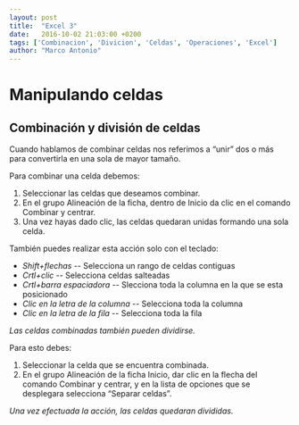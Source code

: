```yaml
---
layout: post
title:  "Excel 3"
date:   2016-10-02 21:03:00 +0200
tags: ['Combinacion', 'Divicion', 'Celdas', 'Operaciones', 'Excel']
author: "Marco Antonio"
---
```


# Manipulando celdas

## Combinación y división de celdas

Cuando hablamos de combinar celdas nos referimos a “unir” dos o más para convertirla en una sola de mayor tamaño.

Para combinar una celda debemos:

1. Seleccionar las celdas que deseamos combinar.
2. En el grupo Alineación de la ficha, dentro de Inicio da clic en el comando Combinar y centrar.
3. Una vez hayas dado clic, las celdas quedaran unidas formando una sola celda.

También puedes realizar esta acción solo con el teclado:

- *Shift+flechas*
-- Selecciona un rango de celdas contiguas
- *Crtl+clic*
-- Selecciona celdas salteadas
- *Crtl+barra espaciadora*
-- Slecciona toda la columna en la que se esta posicionado
- *Clic en la letra de la columna*
-- Selecciona toda la columna
- *Clic en la letra de la fila*
-- Selecciona toda la fila

*Las celdas combinadas también pueden dividirse.*

Para esto debes:

1. Seleccionar la celda que se encuentra combinada.
2. En el grupo Alineación de la ficha Inicio, dar clic en la flecha del comando Combinar y centrar, y en la lista de opciones que se desplegara selecciona “Separar celdas”.

*Una vez efectuada la acción, las celdas quedaran divididas.*